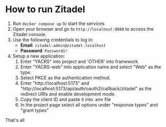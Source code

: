 # How to run Zitadel

1. Run `docker compose up` to start the services
2. Open your browser and go to `http://localhost:8080` to access the Zitadel console.
3. Use the following credentials to log in:
    - **Email**: `zitadel-admin@zitadel.localhost`
    - **Password**: `Password1!`
4. Setup a new application:
    1. Enter "YACRS" into project and 'OTHER' into framework.
    2. Enter "YACRS-web" into application name and select "Web" as the type.
    3. Select PKCE as the authentication method.
    4. Enter "http://localhost:5173" and "http://localhost:5173/api/auth/oauth2/callback/zitadel" as the redirect URIs and enable development mode.
    5. Copy the client ID and paste it into .env file
    6. In the project page select all options under "response types" and "grant types"

That's all